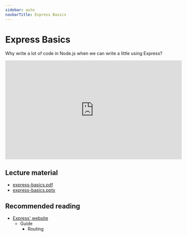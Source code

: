 ```yaml
---
sidebar: auto
navbarTitle: Express Basics
---
```


# Express Basics
Why write a lot of code in Node.js when we can write a little using Express?

<iframe width="560" height="314" src="https://www.youtube.com/embed/SsiYfy3yrbw" frameborder="0" allow="accelerometer; autoplay; encrypted-media; gyroscope; picture-in-picture" allowfullscreen></iframe>

## Lecture material
* [express-basics.pdf](express-basics.pdf)
* [express-basics.pptx](express-basics.pptx)

## Recommended reading
* [Express' website](https://expressjs.com/en/guide/routing.html)
    * Guide
        * Routing
